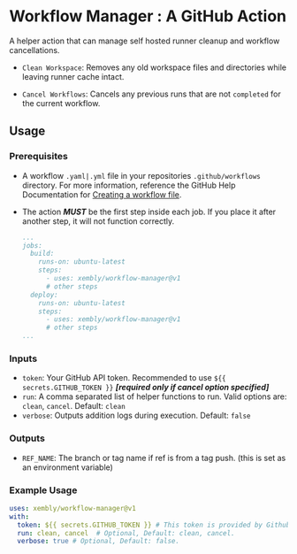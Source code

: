 # Workflow Manager : A GitHub Action

A helper action that can manage self hosted runner cleanup and workflow cancellations.

- `Clean Workspace`: Removes any old workspace files and directories while leaving runner cache intact.

- `Cancel Workflows`: Cancels any previous runs that are not `completed` for the current workflow.

## Usage

### Prerequisites
- A workflow `.yaml|.yml` file in your repositories `.github/workflows` directory. For more information, reference the GitHub Help Documentation for [Creating a workflow file](https://help.github.com/en/articles/configuring-a-workflow#creating-a-workflow-file).
- The action _**MUST**_ be the first step inside each job. If you place it after another step, it will not function correctly.

  ```yaml
  ...
  jobs:
    build:
      runs-on: ubuntu-latest
      steps:
        - uses: xembly/workflow-manager@v1
        # other steps
    deploy:
      runs-on: ubuntu-latest
      steps:
        - uses: xembly/workflow-manager@v1
        # other steps
  ...
  ```

### Inputs
- `token`: Your GitHub API token. Recommended to use `${{ secrets.GITHUB_TOKEN }}` _**[required only if cancel option specified]**_
- `run`: A comma separated list of helper functions to run. Valid options are: `clean`, `cancel`. Default: `clean`
- `verbose`: Outputs addition logs during execution. Default: `false`

### Outputs
- `REF_NAME`: The branch or tag name if ref is from a tag push. (this is set as an environment variable)

### Example Usage

```yaml
uses: xembly/workflow-manager@v1
with:
  token: ${{ secrets.GITHUB_TOKEN }} # This token is provided by Github Actions, you do not need to create your own token.
  run: clean, cancel  # Optional, Default: clean, cancel.
  verbose: true # Optional, Default: false.
```
